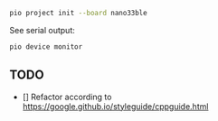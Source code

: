 ```bash
pio project init --board nano33ble
```

See serial output:
```bash
pio device monitor
```

## TODO
- [] Refactor according to https://google.github.io/styleguide/cppguide.html